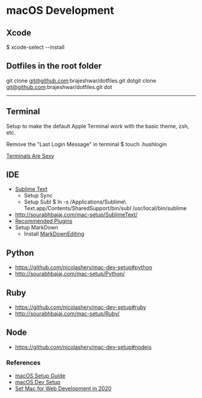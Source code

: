 # macOS Development

## Xcode

$ xcode-select --install

## Dotfiles in the root folder

git clone git@github.com:brajeshwar/dotfiles.git dotgit clone git@github.com:brajeshwar/dotfiles.git dot

---
## Terminal

Setup to make the default Apple Terminal work with the basic theme, zsh, etc.

Remove the "Last Login Message" in terminal
$ touch .hushlogin

[Terminals Are Sexy](https://terminalsare.sexy)

## IDE

- [Sublime Text](https://www.sublimetext.com)
  + Setup Sync
  + Setup Subl
    $ ln -s /Applications/Sublime\ Text.app/Contents/SharedSupport/bin/subl /usr/local/bin/sublime
- http://sourabhbajaj.com/mac-setup/SublimeText/
- [Recommended Plugins](http://sourabhbajaj.com/mac-setup/SublimeText/Plugins.html)
- Setup MarkDown
  + Install [MarkDownEditing](https://packagecontrol.io/packages/MarkdownEditing)

## Python

- https://github.com/nicolashery/mac-dev-setup#python
- http://sourabhbajaj.com/mac-setup/Python/

## Ruby

- https://github.com/nicolashery/mac-dev-setup#ruby
- http://sourabhbajaj.com/mac-setup/Ruby/

## Node

- https://github.com/nicolashery/mac-dev-setup#nodejs

### References

- [macOS Setup Guide](http://sourabhbajaj.com/mac-setup/)
- [macOS Dev Setup](https://github.com/nicolashery/mac-dev-setup)
- [Set Mac for Web Development in 2020](https://medium.com/better-programming/setting-up-your-mac-for-web-development-in-2020-659f5588b883)